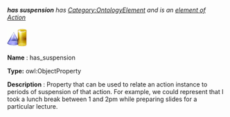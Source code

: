 ___has suspension__ 
 has
 [Category:OntologyElement](../../Category/OntologyElement "Category:OntologyElement") 
 and is an
 [element of](../../Property/ElementOf "Property:ElementOf") 
[Action](../../Submissions/Action "Submissions:Action")_




  





[![ObjectProperty](../images/thumb/c/c3/ObjectProperty.gif/45px-ObjectProperty.gif)](../../Image/ObjectProperty.gif "ObjectProperty")


__Name__ 
 : has\_suspension
 



__Type:__ 
 owl:ObjectProperty
 



__Description__ 
 : Property that can be used to relate an action instance to periods of suspension of that action. For example, we could represent that I took a lunch break between 1 and 2pm while preparing slides for a particular lecture.